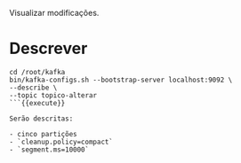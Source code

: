 Visualizar modificações.

# Descrever

```
cd /root/kafka
bin/kafka-configs.sh --bootstrap-server localhost:9092 \
--describe \
--topic topico-alterar
```{{execute}}

Serão descritas:

- cinco partições
- `cleanup.policy=compact`
- `segment.ms=10000`